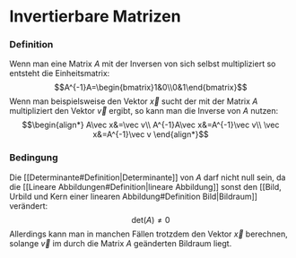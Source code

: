 # Invertierbare Matrizen
### Definition
Wenn man eine Matrix $A$ mit der Inversen von sich selbst multipliziert so entsteht die Einheitsmatrix:
$$A^{-1}A=\begin{bmatrix}1&0\\0&1\end{bmatrix}$$
Wenn man beispielsweise den Vektor $\vec x$ sucht der mit der Matrix $A$ multipliziert den Vektor $\vec v$ ergibt, so kann man die Inverse von  $A$ nutzen:
$$\begin{align*}
A\vec x&=\vec v\\
A^{-1}A\vec x&=A^{-1}\vec v\\
\vec x&=A^{-1}\vec v
\end{align*}$$
### Bedingung
Die [[Determinante#Definition|Determinante]] von $A$ darf nicht null sein, da die [[Lineare Abbildungen#Definition|lineare Abbildung]] sonst den [[Bild, Urbild und Kern einer linearen Abbildung#Definition Bild|Bildraum]] verändert:
$$\text{det}(A)\not=0$$
Allerdings kann man in manchen Fällen trotzdem den Vektor $\vec x$ berechnen, solange $\vec v$ im durch die Matrix $A$ geänderten Bildraum liegt.
